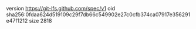 version https://git-lfs.github.com/spec/v1
oid sha256:0fdaa624d519109c29f7db66c549902e27c0cfb374ca07917e356291e47f1212
size 2818
